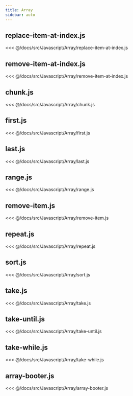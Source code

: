 ```yaml
---
title: Array
sidebar: auto
---
```


## replace-item-at-index.js
<<< @/docs/src/Javascript/Array/replace-item-at-index.js

## remove-item-at-index.js
<<< @/docs/src/Javascript/Array/remove-item-at-index.js

## chunk.js
<<< @/docs/src/Javascript/Array/chunk.js

## first.js
<<< @/docs/src/Javascript/Array/first.js

## last.js
<<< @/docs/src/Javascript/Array/last.js

## range.js
<<< @/docs/src/Javascript/Array/range.js

## remove-item.js
<<< @/docs/src/Javascript/Array/remove-item.js

## repeat.js
<<< @/docs/src/Javascript/Array/repeat.js

## sort.js
<<< @/docs/src/Javascript/Array/sort.js

## take.js
<<< @/docs/src/Javascript/Array/take.js

## take-until.js
<<< @/docs/src/Javascript/Array/take-until.js

## take-while.js
<<< @/docs/src/Javascript/Array/take-while.js

## array-booter.js
<<< @/docs/src/Javascript/Array/array-booter.js
